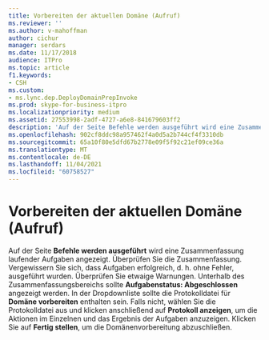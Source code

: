 ```yaml
---
title: Vorbereiten der aktuellen Domäne (Aufruf)
ms.reviewer: ''
ms.author: v-mahoffman
author: cichur
manager: serdars
ms.date: 11/17/2018
audience: ITPro
ms.topic: article
f1.keywords:
- CSH
ms.custom:
- ms.lync.dep.DeployDomainPrepInvoke
ms.prod: skype-for-business-itpro
ms.localizationpriority: medium
ms.assetid: 27553998-2adf-4727-a6e8-841679603ff2
description: 'Auf der Seite Befehle werden ausgeführt wird eine Zusammenfassung laufender Aufgaben angezeigt. Überprüfen Sie die Zusammenfassung. Vergewissern Sie sich, dass Aufgaben erfolgreich, d. h. ohne Fehler, ausgeführt wurden. Überprüfen Sie etwaige Warnungen. Unterhalb des Zusammenfassungsbereichs sollte Aufgabenstatus: Abgeschlossen angezeigt werden. In der Dropdownliste sollte die Protokolldatei für Domäne vorbereiten enthalten sein. Falls nicht, wählen Sie die Protokolldatei aus und klicken anschließend auf Protokoll anzeigen, um die Aktionen im Einzelnen und das Ergebnis der Aufgaben anzuzeigen. Klicken Sie auf Fertig stellen, um die Domänenvorbereitung abzuschließen.'
ms.openlocfilehash: 902cf8ddc98a957462f4a0d5a2b744cf4f3310db
ms.sourcegitcommit: 65a10f80e5dfd67b2778e09f5f92c21ef09ce36a
ms.translationtype: MT
ms.contentlocale: de-DE
ms.lasthandoff: 11/04/2021
ms.locfileid: "60758527"
---
```

# <a name="prepare-current-domain-invoke"></a>Vorbereiten der aktuellen Domäne (Aufruf)
 
Auf der Seite **Befehle werden ausgeführt** wird eine Zusammenfassung laufender Aufgaben angezeigt. Überprüfen Sie die Zusammenfassung. Vergewissern Sie sich, dass Aufgaben erfolgreich, d. h. ohne Fehler, ausgeführt wurden. Überprüfen Sie etwaige Warnungen. Unterhalb des Zusammenfassungsbereichs sollte **Aufgabenstatus: Abgeschlossen** angezeigt werden. In der Dropdownliste sollte die Protokolldatei für **Domäne vorbereiten** enthalten sein. Falls nicht, wählen Sie die Protokolldatei aus und klicken anschließend auf **Protokoll anzeigen**, um die Aktionen im Einzelnen und das Ergebnis der Aufgaben anzuzeigen. Klicken Sie auf **Fertig stellen**, um die Domänenvorbereitung abzuschließen.
  

